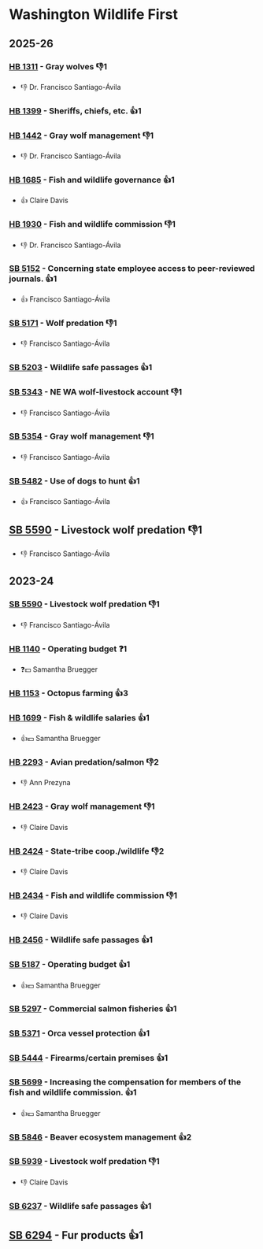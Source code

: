 # Washington Wildlife First
## 2025-26

### [HB 1311](/bill/2025-26/hb/1311/) - Gray wolves  👎1 
* 👎 Dr. Francisco Santiago-Ávila

### [HB 1399](/bill/2025-26/hb/1399/) - Sheriffs, chiefs, etc. 👍1  

### [HB 1442](/bill/2025-26/hb/1442/) - Gray wolf management  👎1 
* 👎 Dr. Francisco Santiago-Ávila

### [HB 1685](/bill/2025-26/hb/1685/) - Fish and wildlife governance 👍1  
* 👍 Claire Davis

### [HB 1930](/bill/2025-26/hb/1930/) - Fish and wildlife commission  👎1 
* 👎 Dr. Francisco Santiago-Ávila

### [SB 5152](/bill/2025-26/sb/5152/) - Concerning state employee access to peer-reviewed journals. 👍1  
* 👍 Francisco Santiago-Ávila

### [SB 5171](/bill/2025-26/sb/5171/) - Wolf predation  👎1 
* 👎 Francisco Santiago-Ávila

### [SB 5203](/bill/2025-26/sb/5203/) - Wildlife safe passages 👍1  

### [SB 5343](/bill/2025-26/sb/5343/) - NE WA wolf-livestock account  👎1 
* 👎 Francisco Santiago-Ávila

### [SB 5354](/bill/2025-26/sb/5354/) - Gray wolf management  👎1 
* 👎 Francisco Santiago-Ávila

### [SB 5482](/bill/2025-26/sb/5482/) - Use of dogs to hunt 👍1  
* 👍 Francisco Santiago-Ávila

## [SB 5590](/bill/2025-26/sb/5590/) - Livestock wolf predation  👎1 
* 👎 Francisco Santiago-Ávila

## 2023-24

### [SB 5590](/bill/2023-24/sb/5590/) - Livestock wolf predation  👎1 
* 👎 Francisco Santiago-Ávila

### [HB 1140](/bill/2023-24/hb/1140/) - Operating budget   ❓1
* ❓💵 Samantha Bruegger

### [HB 1153](/bill/2023-24/hb/1153/) - Octopus farming 👍3  

### [HB 1699](/bill/2023-24/hb/1699/) - Fish & wildlife salaries 👍1  
* 👍💵 Samantha Bruegger

### [HB 2293](/bill/2023-24/hb/2293/) - Avian predation/salmon  👎2 
* 👎 Ann Prezyna

### [HB 2423](/bill/2023-24/hb/2423/) - Gray wolf management  👎1 
* 👎 Claire Davis

### [HB 2424](/bill/2023-24/hb/2424/) - State-tribe coop./wildlife  👎2 
* 👎 Claire Davis

### [HB 2434](/bill/2023-24/hb/2434/) - Fish and wildlife commission  👎1 
* 👎 Claire Davis

### [HB 2456](/bill/2023-24/hb/2456/) - Wildlife safe passages 👍1  

### [SB 5187](/bill/2023-24/sb/5187/) - Operating budget 👍1  
* 👍💵 Samantha Bruegger

### [SB 5297](/bill/2023-24/sb/5297/) - Commercial salmon fisheries 👍1  

### [SB 5371](/bill/2023-24/sb/5371/) - Orca vessel protection 👍1  

### [SB 5444](/bill/2023-24/sb/5444/) - Firearms/certain premises 👍1  

### [SB 5699](/bill/2023-24/sb/5699/) - Increasing the compensation for members of the fish and wildlife commission. 👍1  
* 👍💵 Samantha Bruegger

### [SB 5846](/bill/2023-24/sb/5846/) - Beaver ecosystem management 👍2  

### [SB 5939](/bill/2023-24/sb/5939/) - Livestock wolf predation  👎1 
* 👎 Claire Davis

### [SB 6237](/bill/2023-24/sb/6237/) - Wildlife safe passages 👍1  

## [SB 6294](/bill/2023-24/sb/6294/) - Fur products 👍1  
